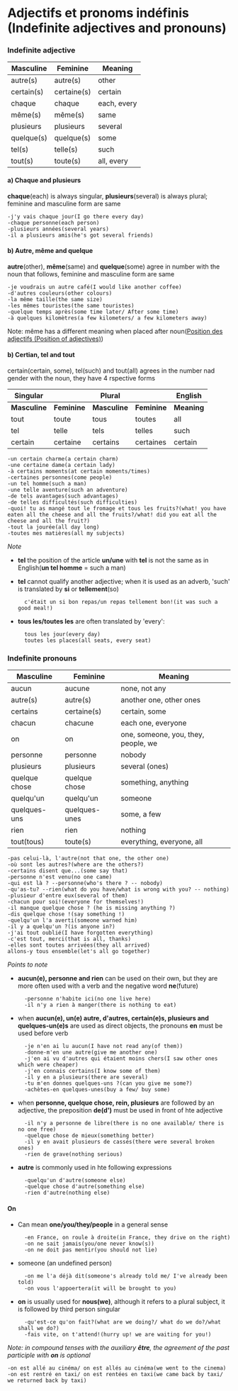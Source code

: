 # Adjectifs et pronoms indéfinis (Indefinite adjectives and pronouns)

### Indefinite adjective

|Masculine|Feminine|Meaning|
|--|--|--|
|autre(s)|autre(s)|other|
|certain(s)|certaine(s)|certain|
|chaque|chaque|each, every|
|même(s)|même(s)|same|
|plusieurs|plusieurs|several|
|quelque(s)|quelque(s)|some|
|tel(s)|telle(s)|such|
|tout(s)|toute(s)|all, every|

#### a) Chaque and plusieurs

**chaque**(each) is always singular, **plusieurs**(several) is always plural; feminine and masculine form are same

```
-j'y vais chaque jour(I go there every day)
-chaque personne(each person)
-plusieurs années(several years)
-il a plusieurs amis(he's got several friends)
```

#### b) Autre, même and quelque

**autre**(other), **même**(same) and **quelque**(some) agree in number with the noun that follows, feminine and masculine form are same

```
-je voudrais un autre café(I would like another coffee)
-d'autres couleurs(other colours)
-la même taille(the same size)
-les mêmes touristes(the same touristes)
-quelque temps après(some time later/ After some time)
-à quelques kilomètres(a few kilometers/ a few kilometers away)
```

Note: même has a different meaning when placed after noun([Position des adjectifs (Position of adjectives)](chapter_5.4_adjectivePosition.md))

#### b) Certian, tel and tout

certain(certain, some), tel(such) and tout(all) agrees in the number nad gender with the noun, they have 4 rspective forms

|Singular||Plural||English|
|--|--|--|--|--|
|**Masculine**|**Feminine**|**Masculine**|**Feminine**|**Meaning**|
|tout|toute|tous|toutes|all|
|tel|telle|tels|telles|such|
|certain|certaine|certains|certaines|certain|

```
-un certain charme(a certain charm)
-une certaine dame(a certain lady)
-à certains moments(at certain moments/times)
-certaines personnes(come people)
-un tel homme(such a man)
-une telle aventure(such an adventure)
-de tels avantages(such advantages)
-de telles difficultés(such difficulties)
-quoi! tu as mangé tout le fromage et tous les fruits?(what! you have eaten all the cheese and all the fruits?/what! did you eat all the cheese and all the fruit?)
-tout la jourée(all day long)
-toutes mes matières(all my subjects)
```

*Note*

- **tel** the position of the article **un/une** with **tel** is not the same as in English(**un tel homme** = such a man)
- **tel** cannot qualify another adjective; when it is used as an adverb, 'such' is translated by **si** or **tellement**(so)

        c'était un si bon repas/un repas tellement bon!(it was such a good meal!)

- **tous les/toutes les** are often translated by 'every':

        tous les jour(every day)
        toutes les places(all seats, every seat)


### Indefinite pronouns

|Masculine|Feminine|Meaning|
|--|--|--|
|aucun|aucune|none, not any|
|autre(s)|autre(s)|another one, other ones|
|certains|certaine(s)|certain, some|
|chacun|chacune|each one, everyone|
|on|on|one, someone, you, they, people, we|
|personne|personne|nobody|
|plusieurs|plusieurs|several (ones)|
|quelque chose|quelque chose|something, anything|
|quelqu'un|quelqu'un|someone|
|quelques-uns|quelques-unes|some, a few|
|rien|rien|nothing|
|tout(tous)|toute(s)|everything, everyone, all|

```
-pas celui-là, l'autre(not that one, the other one)
-où sont les autres?(where are the others?)
-certains disent que...(some say that)
-personne n'est venu(no one came)
-qui est là ? --personne(who's there ? -- nobody)
-qu'as-tu? --rien(what do you have/what is wrong with you? -- nothing)
-plusieur d'entre eux(several of them)
-chacun pour soi!(everyone for themselves!)
-il manque quelque chose ? (he is missing anything ?)
-dis quelque chose !(say something !)
-quelqu'un l'a averti(someone warned him)
-il y a quelqu'un ?(is anyone in?)
-j'ai tout oublié(I have forgotten everything)
-c'est tout, merci(that is all, thanks)
-elles sont toutes arrivées(they all arrived)
allons-y tous ensemble(let's all go together)
```

*Points to note*

- **aucun(e), personne and rien** can be used on their own, but they are more often used with a verb and the negative word **ne**(future)

        -personne n'habite ici(no one live here)
        -il n'y a rien à manger(there is nothing to eat)

- when **aucun(e), un(e) autre, d'autres, certain(e)s, plusieurs and quelques-un(e)s** are used as direct objects, the pronouns **en** must be used before verb

        -je n'en ai lu aucun(I have not read any(of them))
        -donne-m'en une autre(give me another one)
        -j'en ai vu d'autres qui étaient moins chers(I saw other ones which were cheaper)
        -j'en connais certains(I know some of them)
        -il y en a plusieurs(there are several)
        -tu m'en donnes quelques-uns ?(can you give me some?)
        -achètes-en quelques-unes(buy a few/ buy some)
            

- when **personne, quelque chose, rein, plusieurs** are followed by an adjective, the preposition **de(d')** must be used in front of hte adjective

        -il n'y a personne de libre(there is no one available/ there is no one free)
        -quelque chose de mieux(something better)
        -il y en avait plusieurs de cassés(there were several broken ones)
        -rien de grave(nothing serious)

- **autre** is commonly used in hte following expressions

        -quelqu'un d'autre(someone else)
        -quelque chose d'autre(something else)
        -rien d'autre(nothing else)

#### On

- Can mean **one/you/they/people** in a general sense

        -en France, on roule à droite(in France, they drive on the right)
        -on ne sait jamais(you/one never know(s))
        -on ne doit pas mentir(you should not lie)

- someone (an undefined person)

        -on me l'a déjà dit(someone's already told me/ I've already been told)
        -on vous l'appoertera(it will be brought to you)
   
- **on** is usually used for **nous(we)**, although it refers to a plural subject, it is followed by third person singular

        -qu'est-ce qu'on fait?(what are we doing?/ what do we do?/what shall we do?)
        -fais vite, on t'attend!(hurry up! we are waiting for you!)

*Note: in compound tenses with the auxiliary **être**, the agreement of the past participle with **on** is optional*

```
-on est allé au cinéma/ on est allés au cinéma(we went to the cinema)
-on est rentré en taxi/ on est rentées en taxi(we came back by taxi/ we returned back by taxi)
```